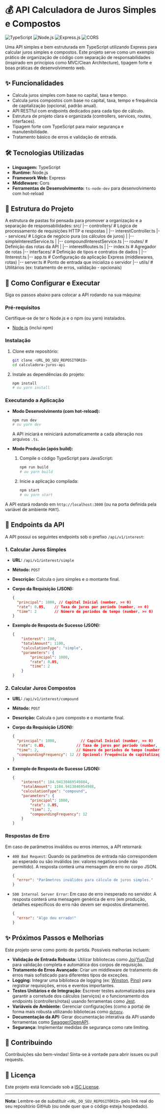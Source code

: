 # 💰 API Calculadora de Juros Simples e Compostos

![TypeScript](https://img.shields.io/badge/TypeScript-3178C6?style=for-the-badge&logo=typescript&logoColor=white)
![Node.js](https://img.shields.io/badge/Node.js-339933?style=for-the-badge&logo=node.js&logoColor=white)
![Express.js](https://img.shields.io/badge/Express.js-000000?style=for-the-badge&logo=express&logoColor=white)
![CORS](https://img.shields.io/badge/CORS-FE0101?style=for-the-badge&logo=cors&logoColor=white)

Uma API simples e bem estruturada em TypeScript utilizando Express para calcular juros simples e compostos. Este projeto serve como um exemplo prático de organização de código com separação de responsabilidades (inspirado em princípios como MVC/Clean Architecture), tipagem forte e boas práticas de desenvolvimento web.

## ✨ Funcionalidades

* Calcula juros simples com base no capital, taxa e tempo.
* Calcula juros compostos com base no capital, taxa, tempo e frequência de capitalização (opcional, padrão anual).
* API RESTful com endpoints dedicados para cada tipo de cálculo.
* Estrutura de projeto clara e organizada (controllers, services, routes, interfaces).
* Tipagem forte com TypeScript para maior segurança e manutenibilidade.
* Tratamento básico de erros e validação de entrada.

## 🛠️ Tecnologias Utilizadas

* **Linguagem:** TypeScript
* **Runtime:** Node.js
* **Framework Web:** Express
* **Middleware:** Cors
* **Ferramentas de Desenvolvimento:** `ts-node-dev` para desenvolvimento com hot-reload

## 📂 Estrutura do Projeto

A estrutura de pastas foi pensada para promover a organização e a separação de responsabilidades:
src/
|-- controllers/       # Lógica de processamento de requisições HTTP e respostas
|   |-- interestController.ts
|-- services/          # Lógica de negócio pura (os cálculos de juros)
|   |-- simpleInterestService.ts
|   |-- compoundInterestService.ts
|-- routes/            # Definição das rotas da API
|   |-- interestRoutes.ts
|   |-- index.ts       # Agregador de rotas
|-- interfaces/        # Definição de tipos e contratos de dados
|   |-- IInterest.ts
|-- app.ts             # Configuração da aplicação Express (middlewares, rotas)
|-- server.ts          # Ponto de entrada que inicializa o servidor
|-- utils/             # Utilitários (ex: tratamento de erros, validação - opcionais)

## 🚀 Como Configurar e Executar

Siga os passos abaixo para colocar a API rodando na sua máquina:

### Pré-requisitos

Certifique-se de ter o Node.js e o npm (ou yarn) instalados.

* [Node.js](https://nodejs.org/) (inclui npm)

### Instalação

1.  Clone este repositório:

    ```bash
    git clone <URL_DO_SEU_REPOSITÓRIO>
    cd calculadora-juros-api
    ```

2.  Instale as dependências do projeto:

    ```bash
    npm install
    # ou yarn install
    ```

### Executando a Aplicação

* **Modo Desenvolvimento (com hot-reload):**

    ```bash
    npm run dev
    # ou yarn dev
    ```
    A API iniciará e reiniciará automaticamente a cada alteração nos arquivos `.ts`.

* **Modo Produção (após build):**

    1.  Compile o código TypeScript para JavaScript:
        ```bash
        npm run build
        # ou yarn build
        ```
    2.  Inicie a aplicação compilada:
        ```bash
        npm start
        # ou yarn start
        ```

A API estará rodando em `http://localhost:3000` (ou na porta definida pela variável de ambiente `PORT`).

## 🎯 Endpoints da API

A API possui os seguintes endpoints sob o prefixo `/api/v1/interest`:

### 1. Calcular Juros Simples

* **URL:** `/api/v1/interest/simple`
* **Método:** `POST`
* **Descrição:** Calcula o juro simples e o montante final.
* **Corpo da Requisição (JSON):**

    ```json
    {
      "principal": 1000, // Capital Inicial (number, >= 0)
      "rate": 0.05,    // Taxa de juros por período (number, >= 0)
      "time": 2        // Número de períodos de tempo (number, >= 0)
    }
    ```

* **Exemplo de Resposta de Sucesso (JSON):**

    ```json
    {
        "interest": 100,
        "totalAmount": 1100,
        "calculationType": "simple",
        "parameters": {
            "principal": 1000,
            "rate": 0.05,
            "time": 2
        }
    }
    ```

### 2. Calcular Juros Compostos

* **URL:** `/api/v1/interest/compound`
* **Método:** `POST`
* **Descrição:** Calcula o juro composto e o montante final.
* **Corpo da Requisição (JSON):**

    ```json
    {
      "principal": 1000,           // Capital Inicial (number, >= 0)
      "rate": 0.05,              // Taxa de juros por período (number, >= 0)
      "time": 2,                 // Número de períodos de tempo (number, >= 0)
      "compoundingFrequency": 12 // Opcional: Frequência de capitalização por período (number, > 0, padrão: 1 - anual)
    }
    ```

* **Exemplo de Resposta de Sucesso (JSON):**

    ```json
    {
        "interest": 104.94130469549884,
        "totalAmount": 1104.9413046954988,
        "calculationType": "compound",
        "parameters": {
            "principal": 1000,
            "rate": 0.05,
            "time": 2,
            "compoundingFrequency": 12
        }
    }
    ```

### Respostas de Erro

Em caso de parâmetros inválidos ou erros internos, a API retornará:

* `400 Bad Request`: Quando os parâmetros de entrada não correspondem ao esperado ou são inválidos (ex: valores negativos onde não permitido). A resposta conterá uma mensagem de erro no corpo JSON.
    ```json
    {
      "error": "Parâmetros inválidos para cálculo de juros simples."
    }
    ```
* `500 Internal Server Error`: Em caso de erro inesperado no servidor. A resposta conterá uma mensagem genérica de erro (em produção, detalhes específicos do erro não devem ser expostos diretamente).
    ```json
    {
      "error": "Algo deu errado!"
    }
    ```

## ✨ Próximos Passos e Melhorias

Este projeto serve como ponto de partida. Possíveis melhorias incluem:

* **Validação de Entrada Robusta:** Utilizar bibliotecas como [Joi](https://joi.dev/)/[Yup](https://github.com/jquense/yup)/[Zod](https://zod.dev/) para validação completa e automática dos corpos de requisição.
* **Tratamento de Erros Avançado:** Criar um middleware de tratamento de erros mais sofisticado para diferentes tipos de exceções.
* **Logging:** Integrar uma biblioteca de logging (ex: [Winston](https://github.com/winstonjs/winston), [Pino](https://getpino.io/)) para registrar requisições, erros e eventos importantes.
* **Testes Unitários e de Integração:** Escrever testes automatizados para garantir a corretude dos cálculos (serviços) e o funcionamento dos endpoints (controllers/rotas) usando ferramentas como [Jest](https://jestjs.io/).
* **Variáveis de Ambiente:** Gerenciar configurações (como a porta) de forma mais robusta utilizando bibliotecas como [`dotenv`](https://github.com/motdotla/dotenv).
* **Documentação da API:** Gerar documentação interativa da API usando ferramentas como [Swagger/OpenAPI](https://swagger.io/).
* **Segurança:** Implementar medidas de segurança como rate limiting.

## 🤝 Contribuindo

Contribuições são bem-vindas! Sinta-se à vontade para abrir issues ou pull requests.

## 📄 Licença

Este projeto está licenciado sob a [ISC License](LICENSE).

---

**Nota:** Lembre-se de substituir `<URL_DO_SEU_REPOSITÓRIO>` pelo link real do seu repositório GitHub (ou onde quer que o código esteja hospedado).
